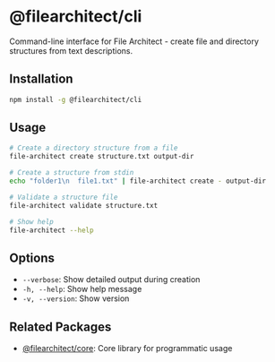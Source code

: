 # @filearchitect/cli

Command-line interface for File Architect - create file and directory structures from text descriptions.

## Installation

```bash
npm install -g @filearchitect/cli
```

## Usage

```bash
# Create a directory structure from a file
file-architect create structure.txt output-dir

# Create a structure from stdin
echo "folder1\n  file1.txt" | file-architect create - output-dir

# Validate a structure file
file-architect validate structure.txt

# Show help
file-architect --help
```

## Options

- `--verbose`: Show detailed output during creation
- `-h, --help`: Show help message
- `-v, --version`: Show version

## Related Packages

- [@filearchitect/core](https://www.npmjs.com/package/@filearchitect/core): Core library for programmatic usage
